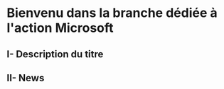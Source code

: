 # Bienvenu dans la branche dédiée à l'action Microsoft

## I- Description du titre


## II- News






